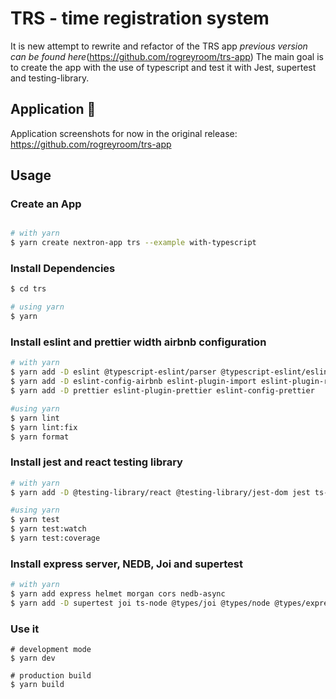 # TRS - time registration system

It is new attempt to rewrite and refactor of the TRS app _previous version can be found here_(<https://github.com/rogreyroom/trs-app>)
The main goal is to create the app with the use of typescript and test it with Jest, supertest and testing-library.

## Application 🚀

Application screenshots for now in the original release: <https://github.com/rogreyroom/trs-app>

## Usage

### Create an App

```bash

# with yarn
$ yarn create nextron-app trs --example with-typescript

```

### Install Dependencies

```bash
$ cd trs

# using yarn
$ yarn

```

### Install eslint and prettier width airbnb configuration

```bash
# with yarn
$ yarn add -D eslint @typescript-eslint/parser @typescript-eslint/eslint-plugin
$ yarn add -D eslint-config-airbnb eslint-plugin-import eslint-plugin-react eslint-plugin-jsx-a11y eslint-import-resolver-alias eslint-plugin-react-hooks
$ yarn add -D prettier eslint-plugin-prettier eslint-config-prettier

#using yarn
$ yarn lint
$ yarn lint:fix
$ yarn format

```

### Install jest and react testing library

```bash
# with yarn
$ yarn add -D @testing-library/react @testing-library/jest-dom jest ts-jest @types/jest @types/testing-library__react @types/testing-library__jest-dom

#using yarn
$ yarn test
$ yarn test:watch
$ yarn test:coverage

```

### Install express server, NEDB, Joi and supertest

```bash
# with yarn
$ yarn add express helmet morgan cors nedb-async
$ yarn add -D supertest joi ts-node @types/joi @types/node @types/express @types/morgan @types/supertest

```

### Use it

```
# development mode
$ yarn dev

# production build
$ yarn build
```

